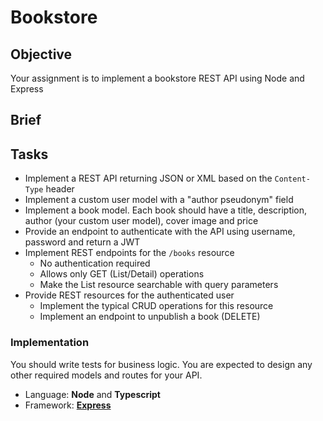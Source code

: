 # Bookstore

## Objective

Your assignment is to implement a bookstore REST API using Node and Express

## Brief


## Tasks

- Implement a REST API returning JSON or XML based on the `Content-Type` header
- Implement a custom user model with a "author pseudonym" field
- Implement a book model. Each book should have a title, description, author (your custom user model), cover image and price
- Provide an endpoint to authenticate with the API using username, password and return a JWT
- Implement REST endpoints for the `/books` resource
  - No authentication required
  - Allows only GET (List/Detail) operations
  - Make the List resource searchable with query parameters
- Provide REST resources for the authenticated user
  - Implement the typical CRUD operations for this resource
  - Implement an endpoint to unpublish a book (DELETE)

### Implementation

You should write tests for business logic.
You are expected to design any other required models and routes for your API.

- Language: **Node** and **Typescript**
- Framework: [**Express**](https://expressjs.com/de/)
